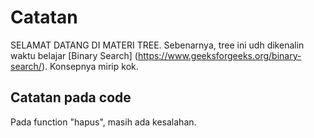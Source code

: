 # Catatan

SELAMAT DATANG DI MATERI TREE. Sebenarnya, tree ini udh dikenalin waktu belajar [Binary Search] (https://www.geeksforgeeks.org/binary-search/). Konsepnya mirip kok.

## Catatan pada code

Pada function "hapus", masih ada kesalahan.